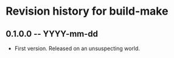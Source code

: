 # Revision history for build-make

## 0.1.0.0 -- YYYY-mm-dd

* First version. Released on an unsuspecting world.

